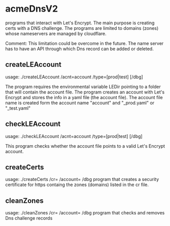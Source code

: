 # acmeDnsV2

programs that interact with Let's Encrypt.
The main purpose is creating certs with a DNS challenge.
The programs are limited to domains (zones) whose nameservers are managed by cloudflare. 

Comment: This limitation could be overcome in the future. 
The name server has to have an API through which Dns record can be added or deleted.

## createLEAccount
usage: ./createLEAccount /acnt=account /type=[prod|test] [/dbg]

The program requires the environmental variable LEDir pointing to a folder that will contain the account file.
The program creates an account with Let's Encrypt and stores the info in a yaml file (the account file).
The account file name is created form the account name "account" and "_prod.yaml" or "_test.yaml"

## checkLEAccount
usage: ./checkLEAccount /acnt=account /type=[prod|test] [/dbg]

This program checks whether the account file points to a valid Let's Encrypt account.

## createCerts
usage: ./createCerts /cr=<crlist> /account=<account> /dbg
program that creates a security certificate for https containg the zones (domains) listed in the cr file.

## cleanZones
usage: ./cleanZones /cr=<crlist> /account=<account> /dbg
program that checks and removes Dns challenge records 

